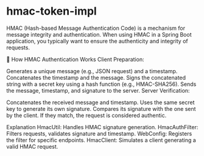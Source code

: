 # hmac-token-impl
HMAC (Hash-based Message Authentication Code) is a mechanism for message integrity
 and authentication. When using HMAC in a Spring Boot application, you typically want
  to ensure the authenticity and integrity of requests.

🔑 How HMAC Authentication Works
Client Preparation:

Generates a unique message (e.g., JSON request) and a timestamp.
Concatenates the timestamp and the message.
Signs the concatenated string with a secret key using a hash function (e.g., HMAC-SHA256).
Sends the message, timestamp, and signature to the server.
Server Verification:

Concatenates the received message and timestamp.
Uses the same secret key to generate its own signature.
Compares its signature with the one sent by the client. If they match, the request is
considered authentic.

Explanation
HmacUtil: Handles HMAC signature generation.
HmacAuthFilter: Filters requests, validates signature and timestamp.
WebConfig: Registers the filter for specific endpoints.
HmacClient: Simulates a client generating a valid HMAC request.
